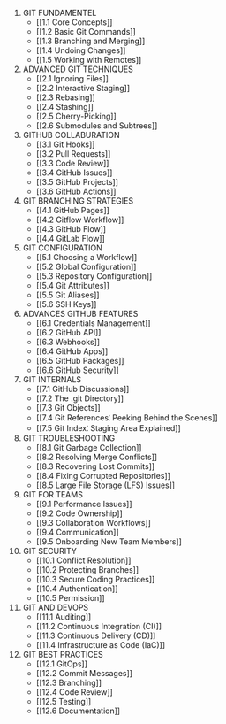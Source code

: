 1. GIT FUNDAMENTEL
	- [[1.1 Core Concepts]]
	- [[1.2 Basic Git Commands]]
	- [[1.3 Branching and Merging]]
	- [[1.4 Undoing Changes]]
	- [[1.5 Working with Remotes]]
2. ADVANCED GIT TECHNIQUES
	- [[2.1 Ignoring Files]]
	- [[2.2 Interactive Staging]]
	- [[2.3 Rebasing]]
	- [[2.4 Stashing]]
	- [[2.5 Cherry-Picking]]
	- [[2.6 Submodules and Subtrees]]
3. GITHUB COLLABURATION
	- [[3.1 Git Hooks]]
	- [[3.2 Pull Requests]]
	- [[3.3 Code Review]]
	- [[3.4 GitHub Issues]]
	- [[3.5 GitHub Projects]]
	- [[3.6 GitHub Actions]]
4. GIT BRANCHING STRATEGIES
	- [[4.1 GitHub Pages]]
	- [[4.2 Gitflow Workflow]]
	- [[4.3 GitHub Flow]]
	- [[4.4 GitLab Flow]]
5. GIT CONFIGURATION
	- [[5.1 Choosing a Workflow]]
	- [[5.2 Global Configuration]]
	- [[5.3 Repository Configuration]]
	- [[5.4 Git Attributes]]
	- [[5.5 Git Aliases]]
	- [[5.6 SSH Keys]]
6. ADVANCES GITHUB FEATURES
	- [[6.1 Credentials Management]]
	- [[6.2 GitHub API]]
	- [[6.3 Webhooks]]
	- [[6.4 GitHub Apps]]
	- [[6.5 GitHub Packages]]
	- [[6.6 GitHub Security]]
7. GIT INTERNALS
	- [[7.1 GitHub Discussions]]
	- [[7.2 The .git Directory]]
	- [[7.3 Git Objects]]
	- [[7.4 Git References⁚ Peeking Behind the Scenes]]
	- [[7.5 Git Index⁚ Staging Area Explained]]
8. GIT TROUBLESHOOTING
	- [[8.1 Git Garbage Collection]]
	- [[8.2 Resolving Merge Conflicts]]
	- [[8.3 Recovering Lost Commits]]
	- [[8.4 Fixing Corrupted Repositories]]
	- [[8.5 Large File Storage (LFS) Issues]]
9. GIT FOR TEAMS
	- [[9.1 Performance Issues]]
	- [[9.2 Code Ownership]]
	- [[9.3 Collaboration Workflows]]
	- [[9.4 Communication]]
	- [[9.5 Onboarding New Team Members]]
10. GIT SECURITY
	- [[10.1 Conflict Resolution]]
	- [[10.2 Protecting Branches]]
	- [[10.3 Secure Coding Practices]]
	- [[10.4 Authentication]]
	- [[10.5 Permission]]
11. GIT AND DEVOPS
	- [[11.1 Auditing]]
	- [[11.2 Continuous Integration (CI)]]
	- [[11.3 Continuous Delivery (CD)]]
	- [[11.4 Infrastructure as Code (IaC)]]
12. GIT BEST PRACTICES
	- [[12.1 GitOps]]
	- [[12.2 Commit Messages]]
	- [[12.3 Branching]]
	- [[12.4 Code Review]]
	- [[12.5 Testing]]
	- [[12.6 Documentation]]
